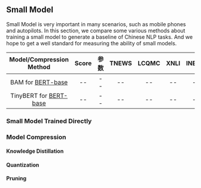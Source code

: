 ## Small Model
Small Model is very important in many scenarios, such as mobile phones and autopilots. In this section, we compare some various methods about training a small model to generate a baseline of Chinese NLP tasks. And we hope to get a well standard for measuring the ability of small models. 

| Model/Compression Method   | Score  | 参数 | TNEWS  | LCQMC  | XNLI   | INEWS  | BQ     | MSRANER | THUCNEWS | iFLYTEKData |
| :----:| :----: | :----: | :----: |:----: |:----: |:----: |:----: |:----: |:----: |:----: |
| BAM for <a href="https://github.com/google-research/bert">BERT-base</a>        | -- | -- | -- | -- | -- | -- | -- | -- | -- | --  |
| TinyBERT for <a href="https://github.com/google-research/bert">BERT-base</a>        | -- | -- | -- | -- | -- | -- | -- | -- | -- | --  |
### Small Model Trained Directly

### Model Compression

#### Knowledge Distillation

#### Quantization

#### Pruning

